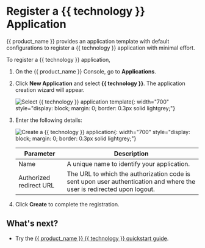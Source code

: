 # Register a {{ technology }} Application

{{ product_name }} provides an application template with default configurations to register a {{ technology }} application with minimal effort.

To register a {{ technology }} application,  

1. On the {{ product_name }} Console, go to **Applications**.

2. Click **New Application** and select **{{ technology }}**. The application creation wizard will appear.

    ![Select {{ technology }} application template]({{base_path}}/assets/img/guides/applications/select-technology-app-template.png){: width="700" style="display: block; margin: 0; border: 0.3px solid lightgrey;"}

3. Enter the following details:

    ![Create a {{ technology }} application]({{base_path}}/assets/img/guides/applications/create-technology-application.png){: width="700" style="display: block; margin: 0; border: 0.3px solid lightgrey;"}

    <table>
    <thead>
        <tr>
        <th>Parameter</th>
        <th>Description</th>
        </tr>
    </thead>
    <tbody>
        <tr>
            <td>Name</td>
            <td>A unique name to identify your application.</td>
        </tr>
        <tr>
            <td>Authorized redirect URL</td>
            <td>The URL to which the authorization code is sent upon user authentication and where the user is redirected upon logout.</td>
        </tr>
    </tbody>
    </table>

4. Click **Create** to complete the registration.

## What's next?

- Try the [{{ product_name }} {{ technology }} quickstart guide]({{base_path}}/quick-starts/{{technology_quickstart}}/).

